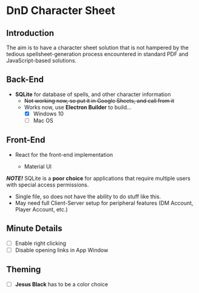 # DnD Character Sheet

## Introduction

The aim is to have a character sheet solution that is not hampered by the tedious spellsheet-generation process encountered in standard PDF and JavaScript-based solutions.

## Back-End

- **SQLite** for database of spells, and other character information
  - ~~Not working now, so put it in Google Sheets, and call from it~~
  - Works now, use **Electron Builder** to build...
    - [x] Windows 10
    - [ ] Mac OS

## Front-End

- React for the front-end implementation
  
  - Material UI
  
  

***NOTE!*** SQLite is a **poor choice** for applications that require multiple users with special access permissions.

- Single file, so does not have the ability to do stuff like this. 
- May need full Client-Server setup for peripheral features (DM Account, Player Account, etc.)

## Minute Details

- [ ] Enable right clicking
- [ ] Disable opening links in App Window

## Theming

- [ ] **Jesus Black** has to be a color choice